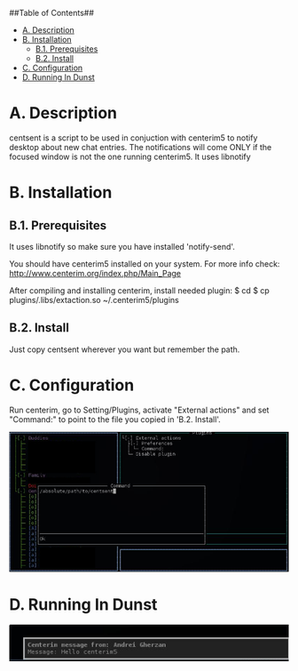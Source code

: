 ##Table of Contents##
- [A. Description](#a-description)
- [B. Installation](#b-installation)
    - [B.1. Prerequisites](#b1-prerequisites)
    - [B.2. Install](#b2-install)
- [C. Configuration](#c-configuration)
- [D. Running In Dunst](#d-running-in-dunst)

A. Description
==============
centsent is a script to be used in conjuction with centerim5 to notify desktop
about new chat entries. The notifications will come ONLY if the focused window
is not the one running centerim5. It uses libnotify


B. Installation
===============

B.1. Prerequisites
------------------
It uses libnotify so make sure you have installed 'notify-send'.

You should have centerim5 installed on your system. For more info check:
http://www.centerim.org/index.php/Main_Page

After compiling and installing centerim, install needed plugin:
    $ cd <centerim source directory>
    $ cp plugins/.libs/extaction.so ~/.centerim5/plugins

B.2. Install
------------
Just copy centsent wherever you want but remember the path.


C. Configuration
================
Run centerim, go to Setting/Plugins, activate "External actions" and set
"Command:" to point to the file you copied in 'B.2. Install'.

![Screenshot](screens/centerim-set-plugin.jpg)


D. Running In Dunst
===================
![Screenshot](screens/new-notification-dunst.jpg)
